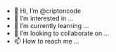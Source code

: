 - 👋 Hi, I’m @criptoncode
- 👀 I’m interested in ...
- 🌱 I’m currently learning ...
- 💞️ I’m looking to collaborate on ...
- 📫 How to reach me ...

<!---
criptoncode/criptoncode is a ✨ special ✨ repository because its `README.md` (this file) appears on your GitHub profile.
You can click the Preview link to take a look at your changes.
--->
